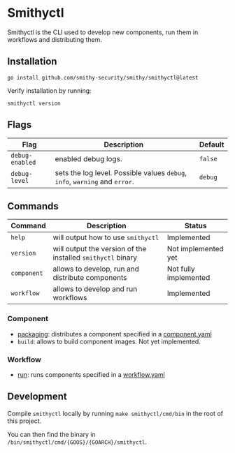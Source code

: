 # Smithyctl

Smithyctl is the CLI used to develop new components, run them in workflows and distributing them.

## Installation

```shell
go install github.com/smithy-security/smithy/smithyctl@latest
```

Verify installation by running:

```shell
smithyctl version
```

## Flags

| Flag          | Description                                                                 | Default   |
|---------------|-----------------------------------------------------------------------------|-----------|
| `debug-enabled` | enabled debug logs.                                                         | `false`     |
| `debug-level`   | sets the log level. Possible values `debug`, `info`, `warning` and `error`. | `debug`   |

## Commands

| Command     | Description                                                 | Status                |
|-------------|-------------------------------------------------------------|-----------------------|
| `help`      | will output how to use `smithyctl`                          | Implemented           |
| `version`   | will output the version of the installed `smithyctl` binary | Not implemented yet   |
| `component` | allows to develop, run and distribute components            | Not fully implemented |
| `workflow`  | allows to develop and run workflows                         | Implemented           |

### Component

* [packaging](./docs/component/PACKAGING.md): distributes a component specified in a [component.yaml](./docs/component/SPEC.md)
* `build`: allows to build component images. Not yet implemented.

### Workflow

* [run](./docs/workflow/RUN.md): runs components specified in a [workflow.yaml](./docs/workflow/SPEC.md)

## Development

Compile `smithyctl` locally by running `make smithyctl/cmd/bin` in the root of this project.

You can then find the binary in `/bin/smithyctl/cmd/{GOOS}/{GOARCH}/smithyctl`.
